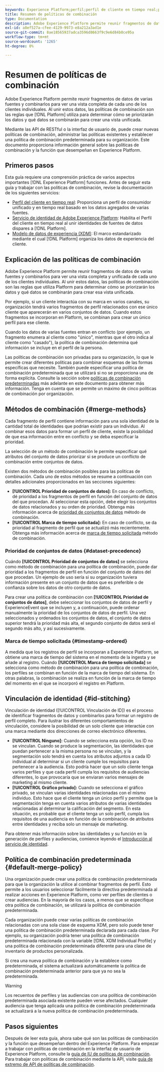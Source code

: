 ```yaml
---
keywords: Experience Platform;perfil;perfil de cliente en tiempo real;políticas de combinación;IU;interfaz de usuario;marca de tiempo ordenada;prioridad de conjuntos de datos
title: Resumen de políticas de combinación
type: Documentation
description: Adobe Experience Platform permite reunir fragmentos de datos de varias fuentes y combinarlos para ver una vista completa de cada cliente. Al unir estos datos, las políticas de combinación son las reglas que utiliza Platform para determinar cómo se priorizarán los datos y qué datos se combinarán para crear la vista unificada.
exl-id: a8ef527a-cfee-4129-9973-e8a212a3ad1e
source-git-commit: 8ae18565937adca3596d8663f9c9e6d84b0ce95a
workflow-type: tm+mt
source-wordcount: '1265'
ht-degree: 0%

---
```


# Resumen de políticas de combinación

Adobe Experience Platform permite reunir fragmentos de datos de varias fuentes y combinarlos para ver una vista completa de cada uno de los clientes individuales. Al unir estos datos, las políticas de combinación son las reglas que [!DNL Platform] utiliza para determinar cómo se priorizarán los datos y qué datos se combinarán para crear una vista unificada.

Mediante las API de RESTful o la interfaz de usuario de, puede crear nuevas políticas de combinación, administrar las políticas existentes y establecer una política de combinación predeterminada para su organización. Este documento proporciona información general sobre las políticas de combinación y la función que desempeñan en Experience Platform.

## Primeros pasos

Esta guía requiere una comprensión práctica de varios aspectos importantes [!DNL Experience Platform] funciones. Antes de seguir esta guía y trabajar con las políticas de combinación, revise la documentación de los siguientes servicios:

* [Perfil del cliente en tiempo real](../home.md): Proporciona un perfil de consumidor unificado y en tiempo real basado en los datos agregados de varias fuentes.
* [Servicio de identidad de Adobe Experience Platform](../../identity-service/home.md): Habilita el Perfil del cliente en tiempo real al unir identidades de fuentes de datos dispares a [!DNL Platform].
* [Modelo de datos de experiencia (XDM)](../../xdm/home.md): El marco estandarizado mediante el cual [!DNL Platform] organiza los datos de experiencia del cliente.

## Explicación de las políticas de combinación

Adobe Experience Platform permite reunir fragmentos de datos de varias fuentes y combinarlos para ver una vista completa y unificada de cada uno de los clientes individuales. Al unir estos datos, las políticas de combinación son las reglas que utiliza Platform para determinar cómo se priorizarán los datos y qué datos se combinarán para crear esa vista unificada.

Por ejemplo, si un cliente interactúa con su marca en varios canales, su organización tendrá varios fragmentos de perfil relacionados con ese único cliente que aparecerán en varios conjuntos de datos. Cuando estos fragmentos se incorporan en Platform, se combinan para crear un único perfil para ese cliente.

Cuando los datos de varias fuentes entran en conflicto (por ejemplo, un fragmento enumera al cliente como &quot;único&quot;, mientras que el otro indica al cliente como &quot;casado&quot;), la política de combinación determina qué información se incluye en el perfil de la persona.

Las políticas de combinación son privadas para su organización, lo que le permite crear diferentes políticas para combinar esquemas de las formas específicas que necesite. También puede especificar una política de combinación predeterminada que se utilizará si no se proporciona una de forma explícita. Consulte la sección sobre [políticas de combinación predeterminadas](#default-merge-policy) más adelante en este documento para obtener más información. Tenga en cuenta que se permite un máximo de cinco políticas de combinación por organización.

## Métodos de combinación {#merge-methods}

Cada fragmento de perfil contiene información para una sola identidad de la cantidad total de identidades que podrían existir para un individuo. Al combinar esos datos para formar un perfil de cliente, existe la posibilidad de que esa información entre en conflicto y se deba especificar la prioridad.

La selección de un método de combinación le permite especificar qué atributos del conjunto de datos priorizar si se produce un conflicto de combinación entre conjuntos de datos.

Existen dos métodos de combinación posibles para las políticas de combinación. Cada uno de estos métodos se resume a continuación con detalles adicionales proporcionados en las secciones siguientes:

* **[!UICONTROL Prioridad de conjuntos de datos]:** En caso de conflicto, dé prioridad a los fragmentos de perfil en función del conjunto de datos del que procedan. Al seleccionar esta opción, debe elegir los conjuntos de datos relacionados y su orden de prioridad. Obtenga más información acerca de [prioridad de conjuntos de datos](#dataset-precedence) método de combinación.
* **[!UICONTROL Marca de tiempo solicitada]:** En caso de conflicto, se da prioridad al fragmento de perfil que se actualizó más recientemente. Obtenga más información acerca de [marca de tiempo solicitada](#timestamp-ordered) método de combinación.

### Prioridad de conjuntos de datos {#dataset-precedence}

Cuándo **[!UICONTROL Prioridad de conjuntos de datos]** se selecciona como método de combinación para una política de combinación, puede dar prioridad a los fragmentos de perfil en función del conjunto de datos del que procedan. Un ejemplo de uso sería si su organización tuviera información presente en un conjunto de datos que es preferible o de confianza sobre los datos de otro conjunto de datos.

Para crear una política de combinación con **[!UICONTROL Prioridad de conjuntos de datos]**, debe seleccionar los conjuntos de datos de perfil y ExperienceEvent que se incluyen y, a continuación, puede ordenar manualmente la prioridad de los conjuntos de datos de perfil. Una vez seleccionados y ordenados los conjuntos de datos, el conjunto de datos superior tendrá la prioridad más alta, el segundo conjunto de datos será el segundo más alto, y así sucesivamente.

### Marca de tiempo solicitada {#timestamp-ordered}

A medida que los registros de perfil se incorporan a Experience Platform, se obtiene una marca de tiempo del sistema en el momento de la ingesta y se añade al registro. Cuándo **[!UICONTROL Marca de tiempo solicitada]** se selecciona como método de combinación para una política de combinación, los perfiles se combinan en función de la marca de tiempo del sistema. En otras palabras, la combinación se realiza en función de la marca de tiempo del momento en el que se incorporó el registro en Platform.

## Vinculación de identidad {#id-stitching}

Vinculación de identidad ([!UICONTROL Vinculación de ID]) es el proceso de identificar fragmentos de datos y combinarlos para formar un registro de perfil completo. Para ilustrar los diferentes comportamientos de vinculación, considere la posibilidad de un solo cliente que interactúe con una marca mediante dos direcciones de correo electrónico diferentes.

* **[!UICONTROL Ninguno]:** Cuando se selecciona esta opción, los ID no se vinculan. Cuando se produce la segmentación, las identidades que puedan pertenecer a la misma persona no se vinculan, y la segmentación solo tendrá en cuenta los atributos adjuntos a cada ID individual al determinar si un cliente cumple los requisitos para pertenecer a la audiencia. Esto podría hacer que un solo cliente tenga varios perfiles y que cada perfil cumpla los requisitos de audiencias diferentes, lo que provocaría que se enviaran varios mensajes de marketing al mismo cliente.
* **[!UICONTROL Gráfico privado]:** Cuando se selecciona el gráfico privado, se vinculan varias identidades relacionadas con el mismo individuo. Esto hace que el cliente tenga un único perfil y permite que la segmentación tenga en cuenta varios atributos de varias identidades relacionadas al determinar la calificación del segmento. En esta situación, es probable que el cliente tenga un solo perfil, cumpla los requisitos de una audiencia en función de la combinación de atributos entre identidades y reciba solo un mensaje de marketing.

Para obtener más información sobre las identidades y su función en la generación de perfiles y audiencias, comience leyendo el [Introducción al servicio de identidad](../../identity-service/home.md).

## Política de combinación predeterminada {#default-merge-policy}

Una organización puede crear una política de combinación predeterminada para que la organización la utilice al combinar fragmentos de perfil. Esto permite a los usuarios seleccionar fácilmente la directiva predeterminada al realizar acciones en Experience Platform, como ver perfiles de clientes o crear audiencias. En la mayoría de los casos, a menos que se especifique otra política de combinación, se utilizará la política de combinación predeterminada.

Cada organización puede crear varias políticas de combinación relacionadas con una sola clase de esquema XDM, pero solo puede tener una política de combinación predeterminada declarada para cada clase. Por ejemplo, su organización podría tener una política de combinación predeterminada relacionada con la variable [!DNL XDM Individual Profile] y una política de combinación predeterminada diferente para una clase de inventario de productos personalizada.

Si crea una nueva política de combinación y la establece como predeterminada, el sistema actualizará automáticamente la política de combinación predeterminada anterior para que ya no sea la predeterminada.

>[!WARNING]
>
>Los recuentos de perfiles y las audiencias con una política de combinación predeterminada asociada existente pueden verse afectados. Cualquier audiencia que tenga aplicada una política de combinación predeterminada se actualizará a la nueva política de combinación predeterminada.

## Pasos siguientes

Después de leer esta guía, ahora sabe qué son las políticas de combinación y la función que desempeñan dentro del Experience Platform. Para empezar a trabajar con políticas de combinación en la interfaz de usuario de Experience Platform, consulte la [guía de IU de políticas de combinación](ui-guide.md). Para trabajar con políticas de combinación mediante la API, visite [guía de extremo de API de políticas de combinación](../api/merge-policies.md).
